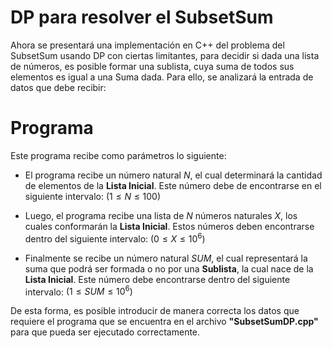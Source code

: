 # DP para resolver el SubsetSum

Ahora se presentará una implementación en C++ del problema del SubsetSum usando DP con ciertas limitantes, para decidir si dada una lista de números, es posible formar una sublista, cuya suma de todos sus elementos es igual a una Suma dada. Para ello, se analizará la entrada de datos que debe recibir:

# Programa

Este programa recibe como parámetros lo siguiente:

- El programa recibe un número natural $N$, el cual determinará la cantidad de elementos de la **Lista Inicial**. Este número debe de encontrarse en el siguiente intervalo: $(1 \leq N \leq 100)$

- Luego, el programa recibe una lista de $N$ números naturales $X$, los cuales conformarán la **Lista Inicial**. Estos números deben encontrarse dentro del siguiente intervalo: $(0 \leq X \leq 10^{6})$

- Finalmente se recibe un número natural $SUM$, el cual representará la suma que podrá ser formada o no por una **Sublista**, la cual nace de la **Lista Inicial**. Este número debe encontrarse dentro del siguiente intervalo: $(1 \leq SUM \leq 10^{6})$

De esta forma, es posible introducir de manera correcta los datos que requiere el programa que se encuentra en el archivo **"SubsetSumDP.cpp"** para que pueda ser ejecutado correctamente.
